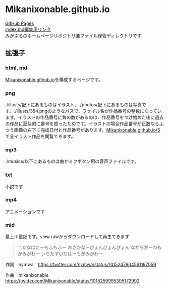 # Mikanixonable.github.io
[GitHub Pages](https://mikanixonable.github.io/)  
[index.md編集用リンク](https://github.com/Mikanixonable/Mikanixonable.github.io/blob/master/index.md)  
みかぶるのホームページリポジトリ兼ファイル保管ディレクトリです

## 拡張子
### html, md
[Mikanixonable.github.io](https://mikanixonable.github.io/)を構成するページです。

### png
./illusts/配下にあるものはイラスト、./photos/配下にあるものは写真です。./illusts/354.pngのようなパスで、ファイル名が作品番号の整数になっています。イラストの作品番号に負の数があるのは、作品番号をつけ始めた後に過去の作品に遡及的に番号を振ったためです。イラストの場合作品番号が正数ならふつう画像の右下に完成日付と作品番号があります。[Mikanixonable.github.io/5](https://Mikanixonable.github.io/5)　で全イラスト作品を閲覧できます。

### mp3
./musics/以下にあるものは曲かミクボタン用の音声ファイルです。

### txt
小説です

### mp4
アニメーションです

### mid
最上川童謡です。view rawからダウンロードして再生できます

>〽たなばたーもふもふー
おさかなーぴょんぴょんぴょん
ながらがーわもがみがわー
いちたすいちはーもがみがわー

作詞　nymwa　https://twitter.com/nymwa/status/1015247904561197059

作曲　mikanixonable　https://twitter.com/Mikanixonable/status/1015259995305172992
